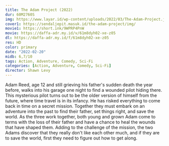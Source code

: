 ```yaml
---
title: The Adam Project (2022)
dur: 60M2760S
img: https://www.layar.id/wp-content/uploads/2022/03/The-Adam-Project.jpg
cover1: https://sendaljepit.masuk.id/the-adam-project/img/
movie1: https://short.ink/9WPRP4PnW
movie: https://daffa-adr.my.id/v/61m8dyh02-xe-z05
dl: https://daffa-adr.my.id/f/61m8dyh02-xe-z05
res: HD
color: primary
date: "2022-02-20"
midb: 6,7/10
tags: Action, Adventure, Comedy, Sci-Fi
categories: [Action, Adventure, Comedy, Sci-Fi]
director: Shawn Levy
---
```


Adam Reed, age 12 and still grieving his father's sudden death the year before, walks into his garage one night to find a wounded pilot hiding there. This mysterious pilot turns out to be the older version of himself from the future, where time travel is in its infancy. He has risked everything to come back in time on a secret mission. Together they must embark on an adventure into the past to find their father, set things right, and save the world. As the three work together, both young and grown Adam come to terms with the loss of their father and have a chance to heal the wounds that have shaped them. Adding to the challenge of the mission, the two Adams discover that they really don't like each other much, and if they are to save the world, first they need to figure out how to get along.
